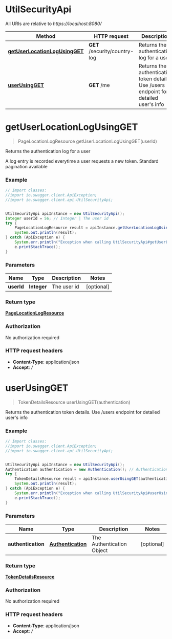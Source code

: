 # UtilSecurityApi

All URIs are relative to *https://localhost:8080/*

Method | HTTP request | Description
------------- | ------------- | -------------
[**getUserLocationLogUsingGET**](UtilSecurityApi.md#getUserLocationLogUsingGET) | **GET** /security/country-log | Returns the authentication log for a user
[**userUsingGET**](UtilSecurityApi.md#userUsingGET) | **GET** /me | Returns the authentication token details. Use /users endpoint for detailed user&#39;s info


<a name="getUserLocationLogUsingGET"></a>
# **getUserLocationLogUsingGET**
> PageLocationLogResource getUserLocationLogUsingGET(userId)

Returns the authentication log for a user

A log entry is recorded everytime a user requests a new token. Standard pagination available

### Example
```java
// Import classes:
//import io.swagger.client.ApiException;
//import io.swagger.client.api.UtilSecurityApi;


UtilSecurityApi apiInstance = new UtilSecurityApi();
Integer userId = 56; // Integer | The user id
try {
    PageLocationLogResource result = apiInstance.getUserLocationLogUsingGET(userId);
    System.out.println(result);
} catch (ApiException e) {
    System.err.println("Exception when calling UtilSecurityApi#getUserLocationLogUsingGET");
    e.printStackTrace();
}
```

### Parameters

Name | Type | Description  | Notes
------------- | ------------- | ------------- | -------------
 **userId** | **Integer**| The user id | [optional]

### Return type

[**PageLocationLogResource**](PageLocationLogResource.md)

### Authorization

No authorization required

### HTTP request headers

 - **Content-Type**: application/json
 - **Accept**: *_/_*

<a name="userUsingGET"></a>
# **userUsingGET**
> TokenDetailsResource userUsingGET(authentication)

Returns the authentication token details. Use /users endpoint for detailed user&#39;s info

### Example
```java
// Import classes:
//import io.swagger.client.ApiException;
//import io.swagger.client.api.UtilSecurityApi;


UtilSecurityApi apiInstance = new UtilSecurityApi();
Authentication authentication = new Authentication(); // Authentication | The Authentication Object
try {
    TokenDetailsResource result = apiInstance.userUsingGET(authentication);
    System.out.println(result);
} catch (ApiException e) {
    System.err.println("Exception when calling UtilSecurityApi#userUsingGET");
    e.printStackTrace();
}
```

### Parameters

Name | Type | Description  | Notes
------------- | ------------- | ------------- | -------------
 **authentication** | [**Authentication**](Authentication.md)| The Authentication Object | [optional]

### Return type

[**TokenDetailsResource**](TokenDetailsResource.md)

### Authorization

No authorization required

### HTTP request headers

 - **Content-Type**: application/json
 - **Accept**: *_/_*

